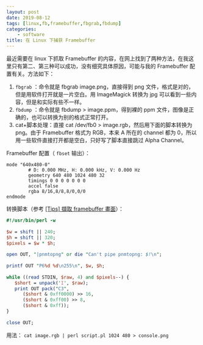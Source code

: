 ```yaml
---
layout: post
date: 2019-08-12
tags: [linux,fb,framebuffer,fbgrab,fbdump]
categories:
    - software
title: 在 Linux 下捕获 Framebuffer
---
```


最近需要在 linux 下抓取 Framebuffer 的内容，在网上找到了两种方法，在我这里只有第二、第三种可以成功，没有细究具体原因，可能与我的 Framebuffer 配置有关。方法如下：

1. `fbgrab` ：命令就是 fbgrab image.png，直接得到 png 文件，格式是对的，但是用软件打开就是一片空白。用 ImageMagick 转换为 jpg 可以看到一些内容，但是和实际有些不一样。
2.  `fbdump` ：命令就是 fbdump > image.ppm，得到裸的 ppm 文件，图像是正确的，也可以转换为别的格式正常打开。
3. cat+脚本处理：直接 cat /dev/fb0 > image.rgb，然后用下面的脚本转换为 png。由于 Framebuffer 格式为 RGB，本来 A 所在的 channel 都为 0，所以用一些软件直接打开都是空白，只好写了脚本直接跳过 Alpha Channel。

Framebuffer 配置（ `fbset` 输出）：

```
mode "640x480-0"
        # D: 0.000 MHz, H: 0.000 kHz, V: 0.000 Hz
        geometry 640 480 1024 480 32
        timings 0 0 0 0 0 0 0
        accel false
        rgba 8/16,8/8,8/0,0/0
endmode
```

转换脚本（参考 [[Tips] 擷取 framebuffer 畫面](https://owen-hsu.blogspot.com/2016/06/tips-framebuffer.html)）：

```perl
#!/usr/bin/perl -w
 
$w = shift || 240;
$h = shift || 320;
$pixels = $w * $h;
 
open OUT, "|pnmtopng" or die "Can't pipe pnmtopng: $!\n";
 
printf OUT "P6%d %d\n255\n", $w, $h;
 
while ((read STDIN, $raw, 4) and $pixels--) {
   $short = unpack('I', $raw);
   print OUT pack("C3",
      ($short & 0xff0000) >> 16,
      ($short & 0xff00) >> 8,
      ($short & 0xff));
}
 
close OUT;
```

用法： `cat image.rgb | perl script.pl 1024 480 > console.png`

